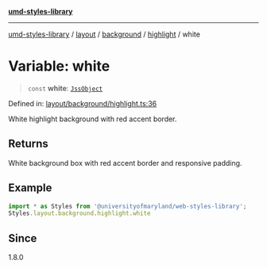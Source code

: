 [**umd-styles-library**](../../../../../../README.md)

***

[umd-styles-library](../../../../../../modules.md) / [layout](../../../../../README.md) / [background](../../../README.md) / [highlight](../README.md) / white

# Variable: white

> `const` **white**: [`JssObject`](../../../../../../utilities/namespaces/transform/type-aliases/JssObject.md)

Defined in: [layout/background/highlight.ts:36](https://github.com/UMD-Digital/design-system/blob/8021d9898368f604bce452fe4dde6fae3a0578fd/packages/styles/source/layout/background/highlight.ts#L36)

White highlight background with red accent border.

## Returns

White background box with red accent border and responsive padding.

## Example

```typescript
import * as Styles from '@universityofmaryland/web-styles-library';
Styles.layout.background.highlight.white
```

## Since

1.8.0
